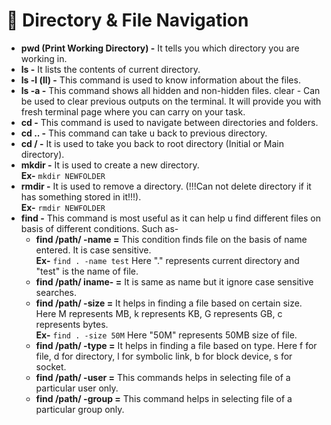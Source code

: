 # 📁 Directory & File Navigation

- **pwd (Print Working Directory) -** It tells you which directory you are working in.
- **ls -** It lists the contents of current directory.
- **ls -l (ll) -** This command is used to know information about the files.
- **ls -a -** This command shows all hidden and non-hidden files.
clear - Can be used to clear previous outputs on the terminal. It will provide you with fresh terminal page where you can carry on your task.
- **cd -** This command is used to navigate between directories and folders.
- **cd .. -** This command can take u back to previous directory.
- **cd / -** It is used to take you back to root directory (Initial or Main directory).
- **mkdir -** It is used to create a new directory.  
	**Ex-** `mkdir NEWFOLDER`
- **rmdir -** It is used to remove a directory. (!!!Can not delete directory if it has something stored in it!!!).  
	**Ex-** `rmdir NEWFOLDER`
- **find -** This command is most useful as it can help u find different files on basis of different conditions. Such as-
	+ **find /path/ -name =** This condition finds file on the basis of name entered. It is case sensitive.  
	   **Ex-** `find . -name test`
	   Here "." represents current directory and "test" is the name of file.  
	+ **find /path/ iname- =** It is same as name but it ignore case sensitive searches.
	+ **find /path/ -size =** It helps in finding a file based on certain size. Here M represents MB, k represents KB, G represents GB, c represents bytes.  
	   **Ex-** `find . -size 50M`
	   Here "50M" represents 50MB size of file.
	+ **find /path/ -type =** It helps in finding a file based on type. Here f for file, d for directory, l for symbolic link, b for block device, s for socket.
	+ **find /path/ -user =** This commands helps in selecting file of a particular user only.
	+ **find /path/ -group =** This command helps in selecting file of a particular group only.